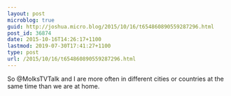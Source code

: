 ```yaml
---
layout: post
microblog: true
guid: http://joshua.micro.blog/2015/10/16/t654860890559287296.html
post_id: 36874
date: 2015-10-16T14:26:17+1100
lastmod: 2019-07-30T17:41:27+1100
type: post
url: /2015/10/16/t654860890559287296.html
---
```

So @MolksTVTalk and I are more often in different cities or countries at the same time than we are at home.
